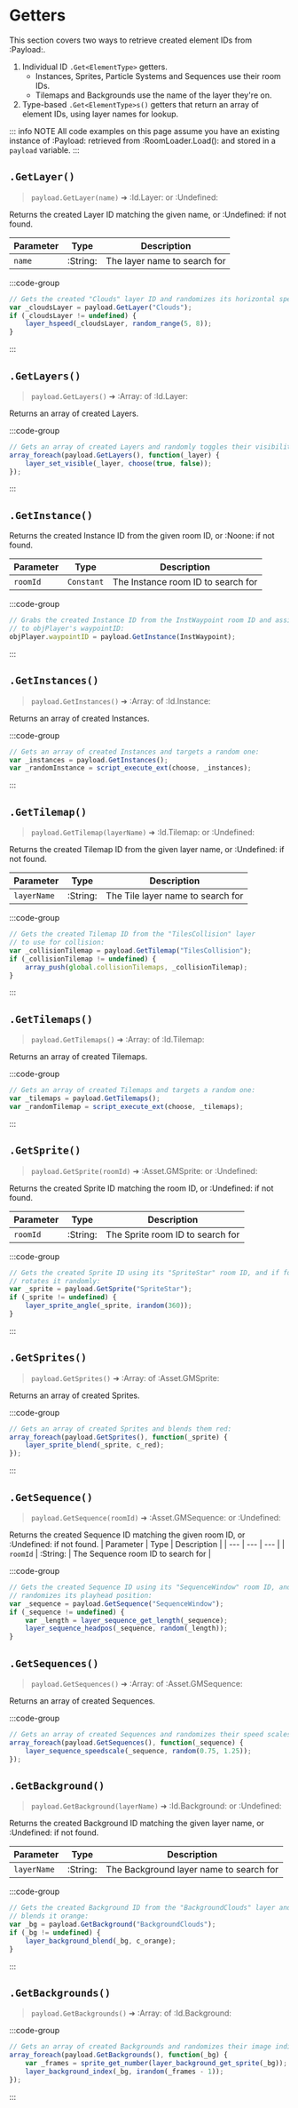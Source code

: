 # Getters

This section covers two ways to retrieve created element IDs from :Payload:.
1. Individual ID `.Get<ElementType>` getters.
    * Instances, Sprites, Particle Systems and Sequences use their room IDs.
    * Tilemaps and Backgrounds use the name of the layer they're on.
2. Type-based `.Get<ElementType>s()` getters that return an array of element IDs, using layer names for lookup.

::: info NOTE
All code examples on this page assume you have an existing instance of :Payload: retrieved from :RoomLoader.Load(): and stored in a `payload` variable.
:::

## `.GetLayer()`

> `payload.GetLayer(name)` ➜ :Id.Layer: or :Undefined:

Returns the created Layer ID matching the given name, or :Undefined: if not found.

| Parameter | Type | Description |
| --- | --- | --- |
| `name` | :String: | The layer name to search for |

:::code-group
```js [Example]
// Gets the created "Clouds" layer ID and randomizes its horizontal speed:
var _cloudsLayer = payload.GetLayer("Clouds");
if (_cloudsLayer != undefined) {
    layer_hspeed(_cloudsLayer, random_range(5, 8));
}
```
:::

## `.GetLayers()`

> `payload.GetLayers()` ➜ :Array: of :Id.Layer: 

Returns an array of created Layers.

:::code-group
```js [Example]
// Gets an array of created Layers and randomly toggles their visibility:
array_foreach(payload.GetLayers(), function(_layer) {
    layer_set_visible(_layer, choose(true, false));
});
```
:::


## `.GetInstance()`

Returns the created Instance ID from the given room ID, or :Noone: if not found.

| Parameter | Type | Description |
| --- | --- | --- |
| `roomId` | `Constant` | The Instance room ID to search for |

:::code-group
```js [Example]
// Grabs the created Instance ID from the InstWaypoint room ID and assigns it
// to objPlayer's waypointID:
objPlayer.waypointID = payload.GetInstance(InstWaypoint);
```
:::


## `.GetInstances()`

> `payload.GetInstances()` ➜ :Array: of :Id.Instance:

Returns an array of created Instances.

:::code-group
```js [Example]
// Gets an array of created Instances and targets a random one:
var _instances = payload.GetInstances();
var _randomInstance = script_execute_ext(choose, _instances);
```
:::


## `.GetTilemap()`

> `payload.GetTilemap(layerName)` ➜ :Id.Tilemap: or :Undefined:

Returns the created Tilemap ID from the given layer name, or :Undefined: if not found.

| Parameter | Type | Description |
| --- | --- | --- |
| `layerName` | :String: | The Tile layer name to search for |

:::code-group
```js [Example]
// Gets the created Tilemap ID from the "TilesCollision" layer
// to use for collision:
var _collisionTilemap = payload.GetTilemap("TilesCollision");
if (_collisionTilemap != undefined) {
    array_push(global.collisionTilemaps, _collisionTilemap);
}
```
:::


## `.GetTilemaps()`

> `payload.GetTilemaps()` ➜ :Array: of :Id.Tilemap:

Returns an array of created Tilemaps.

:::code-group
```js [Example]
// Gets an array of created Tilemaps and targets a random one:
var _tilemaps = payload.GetTilemaps();
var _randomTilemap = script_execute_ext(choose, _tilemaps);
```
:::

## `.GetSprite()`

> `payload.GetSprite(roomId)` ➜ :Asset.GMSprite: or :Undefined:

Returns the created Sprite ID matching the room ID, or :Undefined: if not found.

| Parameter | Type | Description |
| --- | --- | --- |
| `roomId` | :String: | The Sprite room ID to search for |

:::code-group
```js [Example]
// Gets the created Sprite ID using its "SpriteStar" room ID, and if found,
// rotates it randomly:
var _sprite = payload.GetSprite("SpriteStar");
if (_sprite != undefined) {
    layer_sprite_angle(_sprite, irandom(360));
}
```
:::

## `.GetSprites()`

> `payload.GetSprites()` ➜ :Array: of :Asset.GMSprite:

Returns an array of created Sprites.

:::code-group
```js [Example]
// Gets an array of created Sprites and blends them red:
array_foreach(payload.GetSprites(), function(_sprite) {
    layer_sprite_blend(_sprite, c_red);
});
```
:::

## `.GetSequence()`

> `payload.GetSequence(roomId)` ➜ :Asset.GMSequence: or :Undefined:

Returns the created Sequence ID matching the given room ID, or :Undefined: if not found.
| Parameter | Type | Description |
| --- | --- | --- |
| `roomId` | :String: | The Sequence room ID to search for |

:::code-group
```js [Example]
// Gets the created Sequence ID using its "SequenceWindow" room ID, and if found,
// randomizes its playhead position:
var _sequence = payload.GetSequence("SequenceWindow");
if (_sequence != undefined) {
    var _length = layer_sequence_get_length(_sequence);
    layer_sequence_headpos(_sequence, random(_length));
}
```

## `.GetSequences()`

> `payload.GetSequences()` ➜ :Array: of :Asset.GMSequence: 

Returns an array of created Sequences.

:::code-group
```js [Example]
// Gets an array of created Sequences and randomizes their speed scales:
array_foreach(payload.GetSequences(), function(_sequence) {
    layer_sequence_speedscale(_sequence, random(0.75, 1.25));
});
```

## `.GetBackground()`

> `payload.GetBackground(layerName)` ➜ :Id.Background: or :Undefined:

Returns the created Background ID matching the given layer name, or :Undefined: if not found.

| Parameter | Type | Description |
| --- | --- | --- |
| `layerName` | :String: | The Background layer name to search for |

:::code-group
```js [Example]
// Gets the created Background ID from the "BackgroundClouds" layer and if found,
// blends it orange:
var _bg = payload.GetBackground("BackgroundClouds");
if (_bg != undefined) {
    layer_background_blend(_bg, c_orange);
}
```
:::

## `.GetBackgrounds()`

> `payload.GetBackgrounds()` ➜ :Array: of :Id.Background:

:::code-group
```js [Example]
// Gets an array of created Backgrounds and randomizes their image indices:
array_foreach(payload.GetBackgrounds(), function(_bg) {
    var _frames = sprite_get_number(layer_background_get_sprite(_bg));
    layer_background_index(_bg, irandom(_frames - 1));
});
```
:::